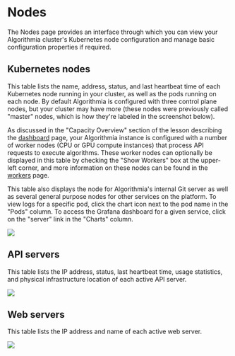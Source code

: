 # Nodes

The Nodes page provides an interface through which you can view your Algorithmia cluster's Kubernetes node configuration and manage basic configuration properties if required.

## Kubernetes nodes

This table lists the name, address, status, and last heartbeat time of each Kubernetes node running in your cluster, as well as the pods running on each node. By default Algorithmia is configured with three control plane nodes, but your cluster may have more (these nodes were previously called "master" nodes, which is how they're labeled in the screenshot below). 

As discussed in the "Capacity Overview" section of the lesson describing the [dashboard](./687276) page, your Algorithmia instance is configured with a number of worker nodes (CPU or GPU compute instances) that process API requests to execute algorithms. These worker nodes can optionally be displayed in this table by checking the "Show Workers" box at the upper-left corner, and more information on these nodes can be found in the [workers](./773449) page.

This table also displays the node for Algorithmia's internal Git server as well as several general purpose nodes for other services on the platform. To view logs for a specific pod, click the chart icon next to the pod name in the "Pods" column. To access the Grafana dashboard for a given service, click on the "server" link in the "Charts" column.

![]({{site.url}}/developers/images/post_images/algo-images-admin/algo-1616788830365.png)

## API servers

This table lists the IP address, status, last heartbeat time, usage statistics, and physical infrastructure location of each active API server.

![]({{site.url}}/developers/images/post_images/algo-images-admin/algo-1616789091903.png)

## Web servers

This table lists the IP address and name of each active web server.

![]({{site.url}}/developers/images/post_images/algo-images-admin/algo-1616789344430.png)